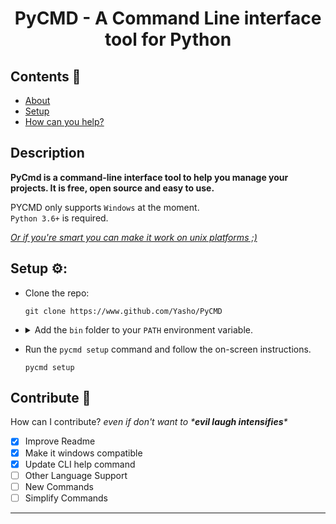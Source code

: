 <h1 align=center> PyCMD - A Command Line interface tool for Python</h1>

## Contents 📃
- [About](#description)
- [Setup](#setup-⚙️)
- [How can you help?](#contribute-💖)

## Description


**PyCmd is a command-line interface tool to help you manage your projects. It is free, open source and easy to use.**

PYCMD only supports `Windows` at the moment.<br>
`Python 3.6+` is required.<br>

[*Or if you're smart you can make it work on unix platforms ;​)*](https://www.github.com/Yasho022/Pycmd/fork)

## Setup ⚙️:
- Clone the repo:

  ```console
  git clone https://www.github.com/Yasho/PyCMD
  ```
<ul><li>
<details>
  <summary>
    Add the <code>bin</code> folder to your <code>PATH</code> environment variable.
  </summary>

  - Search for `environment variables for your account` in the start menu.
  - Click on `Edit environment variables for your account`.
  - In the `User Variables`, Select `Path` and click `Edit`.

    ![](https://i2.paste.pics/FNOQY.png)
  - Click `New` and add the `pycmd/bin/` folder to the `Path`.

    ![](https://i2.paste.pics/FNOSK.png)
  - Click `OK`.
  - Restart your terminal.
</details>
</li>
</ul>

- Run the `pycmd setup` command and follow the on-screen instructions.

  ```console
  pycmd setup
  ```


## Contribute 💖

How can I contribute? _even if don't want to \*__evil laugh intensifies__\*_
- [x] Improve Readme
- [x] Make it windows compatible
- [x] Update CLI help command
- [ ] Other Language Support
- [ ] New Commands
- [ ] Simplify Commands

---

